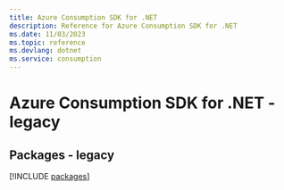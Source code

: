 ```yaml
---
title: Azure Consumption SDK for .NET
description: Reference for Azure Consumption SDK for .NET
ms.date: 11/03/2023
ms.topic: reference
ms.devlang: dotnet
ms.service: consumption
---
```

# Azure Consumption SDK for .NET - legacy
## Packages - legacy
[!INCLUDE [packages](consumption-index.md)]